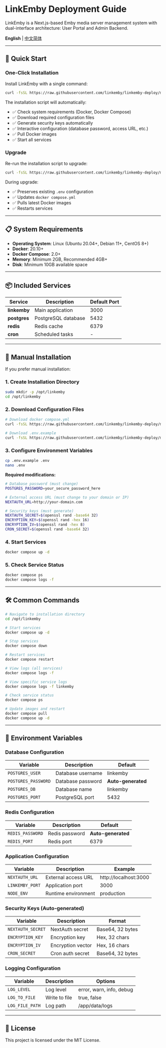 # LinkEmby Deployment Guide

LinkEmby is a Next.js-based Emby media server management system with dual-interface architecture: User Portal and Admin Backend.

**English** | [中文简体](README.zh-CN.md)

---


## 🚀 Quick Start

### One-Click Installation

Install LinkEmby with a single command:

```bash
curl -fsSL https://raw.githubusercontent.com/linkemby/linkemby-deploy/main/install.sh | bash
```

The installation script will automatically:
- ✅ Check system requirements (Docker, Docker Compose)
- ✅ Download required configuration files
- ✅ Generate security keys automatically
- ✅ Interactive configuration (database password, access URL, etc.)
- ✅ Pull Docker images
- ✅ Start all services

### Upgrade

Re-run the installation script to upgrade:

```bash
curl -fsSL https://raw.githubusercontent.com/linkemby/linkemby-deploy/main/install.sh | bash
```

During upgrade:
- ✅ Preserves existing `.env` configuration
- ✅ Updates `docker compose.yml`
- ✅ Pulls latest Docker images
- ✅ Restarts services

---

## 📋 System Requirements

- **Operating System**: Linux (Ubuntu 20.04+, Debian 11+, CentOS 8+)
- **Docker**: 20.10+
- **Docker Compose**: 2.0+
- **Memory**: Minimum 2GB, Recommended 4GB+
- **Disk**: Minimum 10GB available space

---

## 📦 Included Services

| Service | Description | Default Port |
|---------|-------------|--------------|
| **linkemby** | Main application | 3000 |
| **postgres** | PostgreSQL database | 5432 |
| **redis** | Redis cache | 6379 |
| **cron** | Scheduled tasks | - |

---

## 🔧 Manual Installation

If you prefer manual installation:

### 1. Create Installation Directory

```bash
sudo mkdir -p /opt/linkemby
cd /opt/linkemby
```

### 2. Download Configuration Files

```bash
# Download docker compose.yml
curl -fsSL https://raw.githubusercontent.com/linkemby/linkemby-deploy/main/docker compose.yml -o docker compose.yml

# Download .env.example
curl -fsSL https://raw.githubusercontent.com/linkemby/linkemby-deploy/main/.env.example -o .env.example
```

### 3. Configure Environment Variables

```bash
cp .env.example .env
nano .env
```

**Required modifications:**

```bash
# Database password (must change)
POSTGRES_PASSWORD=your_secure_password_here

# External access URL (must change to your domain or IP)
NEXTAUTH_URL=http://your-domain.com

# Security keys (must generate)
NEXTAUTH_SECRET=$(openssl rand -base64 32)
ENCRYPTION_KEY=$(openssl rand -hex 16)
ENCRYPTION_IV=$(openssl rand -hex 8)
CRON_SECRET=$(openssl rand -base64 32)
```

### 4. Start Services

```bash
docker compose up -d
```

### 5. Check Service Status

```bash
docker compose ps
docker compose logs -f
```

---

## 🛠️ Common Commands

```bash
# Navigate to installation directory
cd /opt/linkemby

# Start services
docker compose up -d

# Stop services
docker compose down

# Restart services
docker compose restart

# View logs (all services)
docker compose logs -f

# View specific service logs
docker compose logs -f linkemby

# Check service status
docker compose ps

# Update images and restart
docker compose pull
docker compose up -d
```

---

## 📝 Environment Variables

### Database Configuration

| Variable | Description | Default |
|----------|-------------|---------|
| `POSTGRES_USER` | Database username | linkemby |
| `POSTGRES_PASSWORD` | Database password | **Auto-generated** |
| `POSTGRES_DB` | Database name | linkemby |
| `POSTGRES_PORT` | PostgreSQL port | 5432 |

### Redis Configuration

| Variable | Description | Default |
|----------|-------------|---------|
| `REDIS_PASSWORD` | Redis password | **Auto-generated** |
| `REDIS_PORT` | Redis port | 6379 |

### Application Configuration

| Variable | Description | Example |
|----------|-------------|---------|
| `NEXTAUTH_URL` | External access URL | http://localhost:3000 |
| `LINKEMBY_PORT` | Application port | 3000 |
| `NODE_ENV` | Runtime environment | production |

### Security Keys (Auto-generated)

| Variable | Description | Format |
|----------|-------------|--------|
| `NEXTAUTH_SECRET` | NextAuth secret | Base64, 32 bytes |
| `ENCRYPTION_KEY` | Encryption key | Hex, 32 chars |
| `ENCRYPTION_IV` | Encryption vector | Hex, 16 chars |
| `CRON_SECRET` | Cron auth secret | Base64, 32 bytes |

### Logging Configuration

| Variable | Description | Options |
|----------|-------------|---------|
| `LOG_LEVEL` | Log level | error, warn, info, debug |
| `LOG_TO_FILE` | Write to file | true, false |
| `LOG_FILE_PATH` | Log path | /app/data/logs |

---

## 📄 License

This project is licensed under the MIT License.
